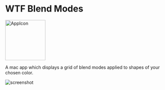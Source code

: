 # WTF Blend Modes

<img width="128" alt="AppIcon" src="https://github.com/user-attachments/assets/f8e91e50-2b8e-48b4-8a7e-289b0c21650e" />

A mac app which displays a grid of blend modes applied to shapes of your chosen color.



![screenshot](https://github.com/user-attachments/assets/64f78e31-3676-43a6-a671-89912c9ec201)
